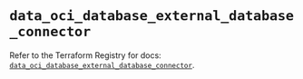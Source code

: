 # `data_oci_database_external_database_connector`

Refer to the Terraform Registry for docs: [`data_oci_database_external_database_connector`](https://registry.terraform.io/providers/oracle/oci/6.18.0/docs/data-sources/database_external_database_connector).
